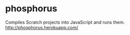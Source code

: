 # phosphorus

Compiles Scratch projects into JavaScript and runs them. http://phosphorus.herokuapp.com/
